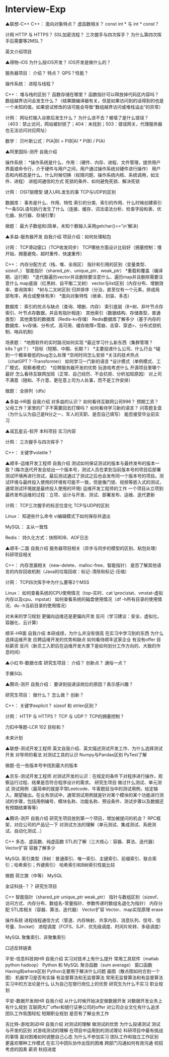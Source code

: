 # Interview-Exp

▲联想-C++
C++：
  面向对象特点？
  虚函数相关？
  const int * 与 int * const？

计网
  HTTP 与 HTTPS？
  SSL加密流程？
  三次握手与四次挥手？
  为什么第四次挥手后需要等2MSL？

英文介绍项目

▲得物-iOS
  为什么投iOS开发？
  iOS开发是做什么的？

服务器项目：
  介绍？
  特点？
  QPS？性能？

操作系统：
  进程与线程？

C++：
  堆与栈的区别？
  函数存储在哪里？
  函数指针可以释放掉代码区内容吗？
  数组越界访问会发生什么？（结果跟编译器有关，但是如果访问到的话得到的也是一个未知的值，如果尝试修改的话可能会导致“数组越界访问或堆栈溢出”的异常）

计网：
  网址栏输入谷歌后发生什么？
  为什么进不去？被墙了是什么错误？（403：禁止访问，网站被封锁了；404：未找到；503：错误网关，代理服务器也无法访问对应网址）

数学：
  贝叶斯公式：P(A|B) = P(B|A) * P(B) / P(A)

▲阿里国际-测开
  自我介绍

操作系统：
  *操作系统是什么、作用：（硬件、内存、进程、文件管理，提供用户界面或命令行，介于硬件与用户之间，用户通过操作系统对硬件进行操作）
  用户态和内核态是什么、什么时候切换（权限问题、操作系统内核、系统调用，如文件、进程）
  进程间通信的方式
  死锁的条件、如何避免死锁、解决死锁

计网：
  OSI7层模型
  键入URL发生的事
  TCP与UDP的区别

数据库：
  事务是什么、作用、特性
  索引的分类、索引的作用、什么时候创建索引
  *一条SQL语句执行发生了什么（连接、缓存、词法语法分析、检查字段和表、优化器、执行器、存储引擎）

做题：
  最大子数组和(简单，未知个数输入采用getchar()=='\n'解决)

▲多益-服务器开发
  自我介绍
  项目介绍：如何处理粘包

计网：
  TCP滑动窗口（TCP收发同步）
  TCP哪些方面设计比较好（拥塞控制：慢开始、拥塞避免、超时重传、快速重传）

C++：
  内存分配方式（栈、堆、全局区）
  指针和引用的区别（变量类型、sizeof、）
  智能指针（shared_ptr、unique_ptr、weak_ptr）
  *重载和覆盖（编译期、运行期）
  *迭代器遍历vector并且删除要注意什么、遍历map并且删除需要注意什么
  map底层（红黑树、自平衡二叉树）
  vector与list区别（内存分布、增删效率、查询效率）
  *树与二叉树区别
  归并排序（分治，直至仅有一个元素，排成局部有序，再合成整体有序）
  *面向对象特性（继承、封装、多态）

数据库：
  索引的优点与缺点（查询、增删、内存）
  索引底层（B+树、非叶节点存索引、叶节点存数据，并且有指针相连）
  其他索引（数据结构、存储类型、普通类型）
  其他类型的数据库（Redis-kv存储）
  Redis数据库了解多少（基于内存的数据库、kv存储、分布式、高可用、缓存故障<雪崩、击穿、穿透>、分布式锁机制、哨兵机制）

场景题：
  *地图软件的实时路况如何实现
  *最近学习什么新东西（集群管理？k8s？git？）
  *目标（短期、中期、长期？）
  *主要投递什么公司、什么行业
  *碰到一个概率极低的bug怎么处理
  *空闲时间怎么安排
  *关注的技术热点（chatGPT？-Transformer）
  如何学习一门新的语言
  *设计模式（单例模式、工厂模式、观察者模式）
  *应聘服务器开发的优势
  玩游戏考虑什么
  开源项目里哪个最好
  怎么看待互联网加班（正常、自己经历、不会抗拒、分析加班原因）
  对上司不满意（随和、不介意、更在意上司为人处事，而不是工作安排）

做题：
  全排列（dfs）

▲多益-HR面
  自我介绍
  对多益的认识？
  如何看待互联网公司996？
  预期工资？
  父母工作？家里的厂子不需要回去打理吗？
  如何看待学习新的语言？
  问答题复盘（为什么认为自己是N分之一、军人的天职、是否自己填写）
  能否接受毕业前实习

▲诺瓦星云-软开
  本科项目
  实习内容

计网：
  三次握手与四次挥手？

C++：
  关键字volatile？

▲顺丰-运维开发工程师
  自我介绍
  测试如何保证测试的版本与最终发布的版本一致？(每次迭代开发会给出一个版本号，测试人员在拿到当前版本号的项目后部署测试环境再进行测试，最后测试通过了测试之后也会发布同一个版本号的项目。测试环境与最终投入使用的环境有可能不一致，但是像门锁、视频等嵌入式的测试，通常测试环境就是最终投入使用的环境)
  运维开发工程师的工作
  一个项目从立项到最终发布运维的过程：立项、设计与开发、测试、部署发布、运维、迭代更新

计网：
  TCP三次握手的标志位变化
  TCP与UDP的区别

Linux：
  知道些什么命令
  vi编辑模式下如何保存并退出

MySQL：
  主从一致性

Redis：
  持久化方式：快照RDB、AOF日志

▲顺丰-二面
  自我介绍
  服务器项目相关（异步与同步的模型的区别、粘包处理）
  科研项目相关

C++：
  内存泄漏相关（new-delete、malloc-free、智能指针）
  是否了解其他语言的内存回收机制（Java的垃圾回收：标记-清除和标记-压缩）

计网：
  TCP四次挥手中为什么要等2个MSS

Linux：
  如何查看系统的CPU使用情况（top-实时、cat \proc\stat、vmstat-虚拟内存以及cpu、mpstat）
  如何查看系统的磁盘使用情况（df -h所有目录的使用情况、du -h当前目录的使用情况）

  对未来的学习规划
  更偏向运维还是更偏向开发
  反问（学习建议：安全、虚拟化、容器化、云计算）

顺丰-HR面
  自我介绍
  本研成绩，为什么并没有很高
  在实习中学习到的东西
  为什么选择运维开发
  应聘运维开发的优势和缺点
  如何看待顺丰这家企业
  有没有offer
  目标薪资
  反问（新员工入职后在运维开发大类下是如何划分工作方向的、大致的作息时间）
  
▲小红书-数据仓库
研究生项目：
  介绍？
  创新点？
  通俗一点？

手撕SQL

▲腾讯-测开
自我介绍：
  要讲到投递该岗位的原因？表示感兴趣？

研究生项目：
  做什么？
  怎么做？
  创新？

C++：
  关键字explicit？
  sizeof 和 strlen区别？

计网：
  HTTP 与 HTTPS？
  TCP 与 UDP？
  TCP的拥塞控制？

力扣中等题-LCR 102 目标和？

未来计划

▲联想-测试开发工程师
  英文自我介绍、英文描述测试开发工作、为什么选择测试开发
  对导师的看法
  对测试工具的认识
  Numpy与Pandas区别
  PyTest了解

做题-在一些版本号中找到最大的版本

▲京东-测试开发工程师
  对测试开发的认识：在规定的条件下对程序进行操作，观察运行过程、结果是否符合程序设计的需求。
  研究生项目
  做过什么测试、单元测试
  测试用例（最简单的就是平常Leetcode、牛客题目当中的测试用例，给定输入，期望输出。在业务测试中，通常测试用例就是针对某个模块的某个功能进行测试的步骤，包括用例编号、模块名称、功能名称、预设条件、测试步骤以及数据还有预期结果等等）

▲腾讯-测开
  自我介绍
  研究生项目放到第一个项目，增加被提问的机会？
  RPC框架，对应公司的产品记一下
  对测试方法的理解（单元测试、集成测试、系统测试、自动化测试...）

C++
  多态、虚函数、纯虚函数
  STL的了解（三大核心：容器、算法、迭代器）
  Vector扩容
  容器了解多少

MySQL
  索引类型（B树：普通索引、唯一索引、主键索引、前缀索引、联合索引；哈希索引；外键索引）
  哈希索引和B树索引性能比较

做题
  荷兰旗（中等）
  MySQL

金证科技-？？
  研究生项目

C++
  智能指针（shared_ptr unique_ptr weak_ptr）
  指针与数组区别（sizeof、访问方式、内存分布、数组名-常量指针、参数传递时数组名退化为指针）
  内存分配
  STL库相关（容器、算法、迭代器）
  Vector扩容
  Vector、map实现原理
  erase

操作系统
  进程线程通信方式（管道、内存映射、共享内存、消息队列、信号、信号量、Socket）
  进程调度（FCFS、SJF、优先级调度、时间片轮转、多级调度）

MySQL
  聚集索引、非聚集索引

口述反转链表

平安-信息科技岗HR
  自我介绍
  实习对技术上有什么提升
  常用工具软件（matlab python hadoop）
  Python 和 MySQL 
  聚合函数（sum average）
  窗口函数
  Having和where区别
  Python主要用于解决什么问题
  画图（散点图如何合到一个图）
  机器学习是否有实操
  有监督算法和无监督算法
  常用无监督算法和有监督算法
  实习中的方法论是什么
  认为自己在银行岗位上的优势
  研究生为什么不实习
  职业规划

平安-数据开发岗HR
  自我介绍
  从什么时候开始决定做数据开发
  对数据开发业务上有什么规划
  互联网大厂offer和银行证券公司的offer
  对公司企业文化有什么追求
  团队工作氛围轻松
  短期职业规划
  是否有了解业务工作

吉比特-游戏测试HR
  自我介绍
  对测试的理解
  做测试的优势
  为什么投递测试
  测试与开发的区别
  对游戏测试的理解
  在项目中运用到的测试理论
  科研项目中最有挑战的事情
  面对困难如何调整自己心态
  为什么不参加实习
  团队工作和独立工作区别
  更喜欢哪种工作模式
  在实习中团队协作出现的困难
  跨部门沟通如何有效沟通
  校招考虑的因素
  薪资
  秋招进度









  
